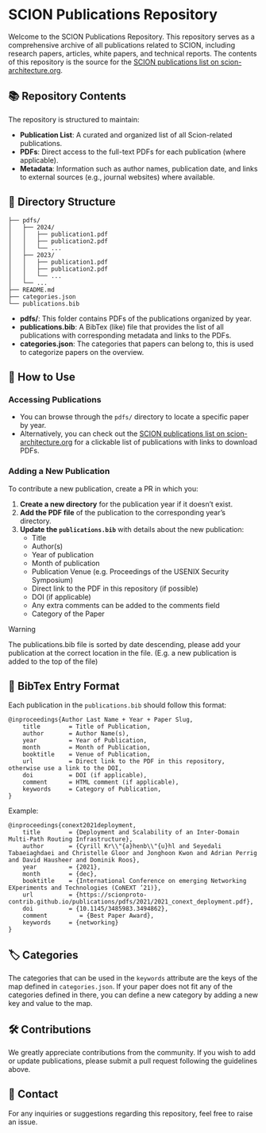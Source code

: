 # SCION Publications Repository
Welcome to the SCION Publications Repository. This repository serves as a comprehensive archive of all publications related to SCION, including research papers, articles, white papers, and technical reports. The contents of this repository is the source for the [SCION publications list on scion-architecture.org](https://scion-architecture.net/publications/).

## 📚 Repository Contents
The repository is structured to maintain:

- **Publication List**: A curated and organized list of all Scion-related publications.
- **PDFs**: Direct access to the full-text PDFs for each publication (where applicable).
- **Metadata**: Information such as author names, publication date, and links to external sources (e.g., journal websites) where available.

## 📁 Directory Structure

```
├── pdfs/
│   ├── 2024/
│   │   ├── publication1.pdf
│   │   ├── publication2.pdf
│   │   └── ...
│   ├── 2023/
│   │   ├── publication1.pdf
│   │   ├── publication2.pdf
│   │   └── ...
│   └── ...
├── README.md
├── categories.json
└── publications.bib
```

- **pdfs/**: This folder contains PDFs of the publications organized by year.
- **publications.bib**: A BibTex (like) file that provides the list of all publications with corresponding metadata and links to the PDFs.
- **categories.json**: The categories that papers can belong to, this is used to categorize papers on the overview.

## 📖 How to Use

### Accessing Publications

- You can browse through the `pdfs/` directory to locate a specific paper by year.
- Alternatively, you can check out the [SCION publications list on scion-architecture.org](https://scion-architecture.net/publications/) for a clickable list of publications with links to download PDFs.

### Adding a New Publication

To contribute a new publication, create a PR in which you:

1. **Create a new directory** for the publication year if it doesn’t exist.
2. **Add the PDF file** of the publication to the corresponding year’s directory.
3. **Update the `publications.bib`** with details about the new publication:
   - Title
   - Author(s)
   - Year of publication
   - Month of publication
   - Publication Venue (e.g. Proceedings of the USENIX Security Symposium)
   - Direct link to the PDF in this repository (if possible)
   - DOI (if applicable)
   - Any extra comments can be added to the comments field
   - Category of the Paper

> [!WARNING]
> The publications.bib file is sorted by date descending, please add your publication at the correct location in the file. (E.g. a new publication is added to the top of the file)

## 📜 BibTex Entry Format

Each publication in the `publications.bib` should follow this format:

```
@inproceedings{Author Last Name + Year + Paper Slug,
	title        = Title of Publication,
	author       = Author Name(s),
	year         = Year of Publication,
	month        = Month of Publication,
	booktitle    = Venue of Publication,
	url          = Direct link to the PDF in this repository, otherwise use a link to the DOI,
	doi          = DOI (if applicable),
    comment      = HTML comment (if applicable),
	keywords     = Category of Publication,
}
```

Example:

```
@inproceedings{conext2021deployment,
	title        = {Deployment and Scalability of an Inter-Domain Multi-Path Routing Infrastructure},
	author       = {Cyrill Kr\\"{a}henb\\"{u}hl and Seyedali Tabaeiaghdaei and Christelle Gloor and Jonghoon Kwon and Adrian Perrig and David Hausheer and Dominik Roos},
	year         = {2021},
	month        = {dec},
	booktitle    = {International Conference on emerging Networking EXperiments and Technologies (CoNEXT ’21)},
	url          = {https://scionproto-contrib.github.io/publications/pdfs/2021/2021_conext_deployment.pdf},
	doi          = {10.1145/3485983.3494862},
	comment         = {Best Paper Award},
	keywords     = {networking}
}
```

## 🏷️ Categories

The categories that can be used in the `keywords` attribute are the keys of the map defined in `categories.json`. If your paper does not fit any of the categories defined in there, you can define a new category by adding a new key and value to the map.

## 🛠️ Contributions

We greatly appreciate contributions from the community. If you wish to add or update publications, please submit a pull request following the guidelines above.

## 📧 Contact

For any inquiries or suggestions regarding this repository, feel free to raise an issue.
